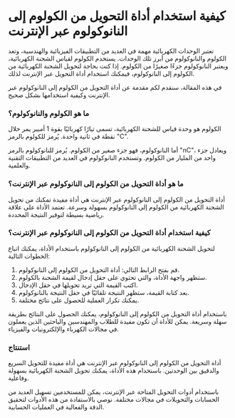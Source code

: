 كيفية استخدام أداة التحويل من الكولوم إلى النانوكولوم عبر الإنترنت
==================================================================

تعتبر الوحدات الكهربائية مهمة في العديد من التطبيقات الفيزيائية والهندسية، وتعد الكولوم والنانوكولوم من أبرز تلك الوحدات. يستخدم الكولوم لقياس الشحنة الكهربائية، ويعتبر النانوكولوم جزءًا صغيرًا من الكولوم. إذا كنت بحاجة لتحويل الشحنة الكهربائية من الكولوم إلى النانوكولوم، فيمكنك استخدام أداة التحويل عبر الإنترنت لذلك.

في هذه المقالة، سنقدم لكم مقدمة عن أداة التحويل من الكولوم إلى النانوكولوم عبر الإنترنت وكيفية استخدامها بشكل صحيح.

### ما هو الكولوم والنانوكولوم؟

الكولوم هو وحدة قياس للشحنة الكهربائية، تسمى تيارًا كهربائيًا بقوة 1 أمبير يمر خلال نقطة في ثانية واحدة. يُرمز للكولوم بالرمز "C".

أما النانوكولوم، فهو جزء صغير من الكولوم. يُرمز للنانوكولوم بالرمز "nC"، ويعادل جزء واحد من المليار من الكولوم. وتستخدم النانوكولوم في العديد من التطبيقات التقنية والعلمية.

### ما هو أداة التحويل من الكولوم إلى النانوكولوم عبر الإنترنت؟

أداة التحويل من الكولوم إلى النانوكولوم عبر الإنترنت هي أداة مفيدة تمكنك من تحويل الشحنة الكهربائية من الكولوم إلى النانوكولوم بسهولة وسرعة. تعتمد الأداة على علاقة رياضية بسيطة لتوفير النتيجة المحددة.

### كيفية استخدام أداة التحويل من الكولوم إلى النانوكولوم عبر الإنترنت؟

لتحويل الشحنة الكهربائية من الكولوم إلى النانوكولوم باستخدام الأداة، يمكنك اتباع الخطوات التالية:

1. قم بفتح الرابط التالي: أداة التحويل من الكولوم إلى النانوكولوم.
2. ستظهر واجهة الأداة، والتي تحتوي على حقل إدخال لقيمة الشحنة بالكولوم.
3. اكتب القيمة التي تريد تحويلها في حقل الإدخال.
4. بعد كتابة القيمة، ستظهر النتيجة تلقائيًا في حقل النتيجة بالنانوكولوم.
5. يمكنك تكرار العملية للحصول على نتائج مختلفة.

باستخدام أداة التحويل من الكولوم إلى النانوكولوم، يمكنك الحصول على النتائج بطريقة سهلة وسريعة. يمكن للأداة أن تكون مفيدة للطلاب والمهندسين والباحثين الذين يعملون في مجالات الكهرباء والإلكترونيات والفيزياء.

### استنتاج

أداة التحويل من الكولوم إلى النانوكولوم عبر الإنترنت هي أداة مفيدة للتحويل السريع والدقيق بين الوحدتين. باستخدام هذه الأداة، يمكنك تحويل الشحنة الكهربائية بسهولة وفاعلية.

باستخدام أدوات التحويل المتاحة عبر الإنترنت، يمكن للمستخدمين تسهيل العديد من الحسابات والتحويلات في مجالات مختلفة. نوصي بالاستفادة من هذه الأدوات لتحقيق الدقة والفعالية في العمليات الحسابية.